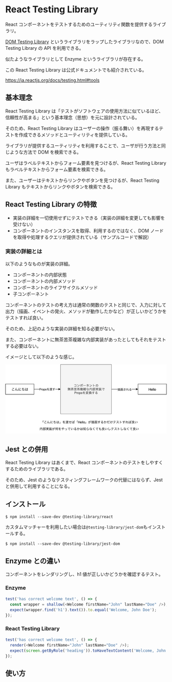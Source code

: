 # React Testing Library

React コンポーネントをテストするためのユーティリティ関数を提供するライブラリ。

[DOM Testing Library](https://testing-library.com/docs/dom-testing-library/intro) というライブラリをラップしたライブラリなので、DOM Testing Library の API を利用できる。

似たようなライブラリとして Enzyme というライブラリが存在する。

この React Testing Library は公式ドキュメントでも紹介されている。

https://ja.reactjs.org/docs/testing.html#tools

## 基本理念

React Testing Library は「テストがソフトウェアの使用方法に似ているほど、信頼性が高まる」という基本理念（思想）を元に設計されている。

そのため、React Testing Library はユーザーの操作（振る舞い）を再現するテストを作成できるメソッドとユーティリティを提供している。

ライブラリが提供するユーティリティを利用することで、ユーザが行う方法と同じような方法で DOM を検索できる。

ユーザはラベルテキストからフォーム要素を見つけるが、React Testing Library もラベルテキストからフォーム要素を検索できる。

また、ユーザーはテキストからリンクやボタンを見つけるが、React Testing Library もテキストからリンクやボタンを検索できる。

## React Testing Library の特徴

- 実装の詳細を一切使用せずにテストできる（実装の詳細を変更しても影響を受けない）
- コンポーネントのインスタンスを取得、利用するのではなく、DOM ノードを取得や処理するクエリが提供されている（サンプルコードで解説）

### 実装の詳細とは

以下のようなものが実装の詳細。

- コンポーネントの内部状態
- コンポーネントの内部メソッド
- コンポーネントのライフサイクルメソッド
- 子コンポーネント

コンポーネントのテストの考え方は通常の関数のテストと同じで、入力に対して出力（描画、イベントの発火、メソッドが動作したかなど）が正しいかどうかをテストすれば良い。

そのため、上記のような実装の詳細を知る必要がない。

また、コンポーネントに無茶苦茶複雑な内部実装があったとしてもそれをテストする必要はない。

イメージとして以下のような感じ。

<img src="./media/image-of-testing-component.jpg" />

## Jest との併用

React Testing Library はあくまで、React コンポーネントのテストをしやすくするためのライブラリである。

そのため、Jest のようなテスティングフレームワークの代替にはならず、Jest と併用して利用することになる。

## インストール

```
$ npm install --save-dev @testing-library/react
```

カスタムマッチャーを利用したい場合は`@testing-library/jest-dom`もインストールする。

```
$ npm install --save-dev @testing-library/jest-dom
```

## Enzyme との違い

コンポーネントをレンダリングし、h1 値が正しいかどうかを確認するテスト。

### Enzyme

```js
test('has correct welcome text', () => {
  const wrapper = shallow(<Welcome firstName="John" lastName="Doe" />);
  expect(wrapper.find('h1').text()).to.equal('Welcome, John Doe');
});
```

### React Testing Library

```js
test('has correct welcome text', () => {
  render(<Welcome firstName="John" lastName="Doe" />);
  expect(screen.getByRole('heading')).toHaveTextContent('Welcome, John Doe');
});
```

## 使い方
